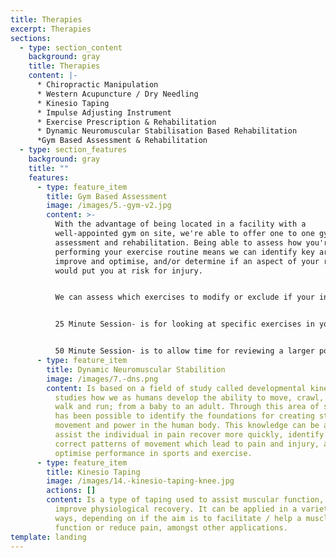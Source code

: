 ```yaml
---
title: Therapies
excerpt: Therapies
sections:
  - type: section_content
    background: gray
    title: Therapies
    content: |-
      * Chiropractic Manipulation
      * Western Acupuncture / Dry Needling
      * Kinesio Taping
      * Impulse Adjusting Instrument
      * Exercise Prescription & Rehabilitation
      * Dynamic Neuromuscular Stabilisation Based Rehabilitation
      *Gym Based Assessment & Rehabilitation
  - type: section_features
    background: gray
    title: ""
    features:
      - type: feature_item
        title: Gym Based Assessment
        image: /images/5.-gym-v2.jpg
        content: >-
          With the advantage of being located in a facility with a
          well-appointed gym on site, we're able to offer one to one gym-based
          assessment and rehabilitation. Being able to assess how you're
          performing your exercise routine means we can identify key areas to
          improve and optimise, and/or determine if an aspect of your routine
          would put you at risk for injury. 


          We can assess which exercises to modify or exclude if your in an injury phase, and if you would benefit from additional gym-based exercises to accelerate recovery or reduce the chance of injury recurrence. 


          25 Minute Session- is for looking at specific exercises in your routine and/or adding in a specific gym based rehabilitation exercise(s). 


          50 Minute Session- is to allow time for reviewing a larger portion of your exercise routine and for covering gym based rehabilitation or performance exercises as needed.
      - type: feature_item
        title: Dynamic Neuromuscular Stabilition
        image: /images/7.-dns.png
        content: Is based on a field of study called developmental kinesiology. Which
          studies how we as humans develop the ability to move, crawl, stand,
          walk and run; from a baby to an adult. Through this area of study it
          has been possible to identify the foundations for creating stability,
          movement and power in the human body. This knowledge can be applied to
          assist the individual in pain recover more quickly, identify and
          correct patterns of movement which lead to pain and injury, and
          optimise performance in sports and exercise.
      - type: feature_item
        title: Kinesio Taping
        image: /images/14.-kinesio-taping-knee.jpg
        actions: []
        content: Is a type of taping used to assist muscular function, reduce pain and
          improve physiological recovery. It can be applied in a variety of
          ways, depending on if the aim is to facilitate / help a muscle
          function or reduce pain, amongst other applications.
template: landing
---
```

